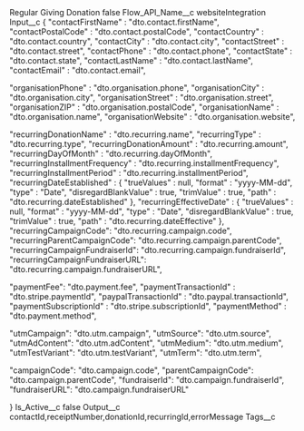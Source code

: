 <?xml version="1.0" encoding="UTF-8"?>
<CustomMetadata xmlns="http://soap.sforce.com/2006/04/metadata" xmlns:xsi="http://www.w3.org/2001/XMLSchema-instance" xmlns:xsd="http://www.w3.org/2001/XMLSchema">
    <label>Regular Giving Donation</label>
    <protected>false</protected>
    <values>
        <field>Flow_API_Name__c</field>
        <value xsi:type="xsd:string">websiteIntegration</value>
    </values>
    <values>
        <field>Input__c</field>
        <value xsi:type="xsd:string">{
&quot;contactFirstName&quot; : &quot;dto.contact.firstName&quot;,
&quot;contactPostalCode&quot; : &quot;dto.contact.postalCode&quot;,
&quot;contactCountry&quot; : &quot;dto.contact.country&quot;,
&quot;contactCity&quot; : &quot;dto.contact.city&quot;,
&quot;contactStreet&quot; : &quot;dto.contact.street&quot;,
&quot;contactPhone&quot; : &quot;dto.contact.phone&quot;,
&quot;contactState&quot; : &quot;dto.contact.state&quot;,
&quot;contactLastName&quot; : &quot;dto.contact.lastName&quot;,
&quot;contactEmail&quot; : &quot;dto.contact.email&quot;,




&quot;organisationPhone&quot; : &quot;dto.organisation.phone&quot;,
&quot;organisationCity&quot; : &quot;dto.organisation.city&quot;,
&quot;organisationStreet&quot; : &quot;dto.organisation.street&quot;,
&quot;organisationZIP&quot; : &quot;dto.organisation.postalCode&quot;,
&quot;organisationName&quot; : &quot;dto.organisation.name&quot;,
&quot;organisationWebsite&quot; : &quot;dto.organisation.website&quot;,




&quot;recurringDonationName&quot; : &quot;dto.recurring.name&quot;,
&quot;recurringType&quot; : &quot;dto.recurring.type&quot;,
&quot;recurringDonationAmount&quot; : &quot;dto.recurring.amount&quot;,
&quot;recurringDayOfMonth&quot; : &quot;dto.recurring.dayOfMonth&quot;,
&quot;recurringInstallmentFrequency&quot; : &quot;dto.recurring.installmentFrequency&quot;,
&quot;recurringInstallmentPeriod&quot; : &quot;dto.recurring.installmentPeriod&quot;,
&quot;recurringDateEstablished&quot; : {
&quot;trueValues&quot; : null,
&quot;format&quot; : &quot;yyyy-MM-dd&quot;,
&quot;type&quot; : &quot;Date&quot;,
&quot;disregardBlankValue&quot; : true,
&quot;trimValue&quot; : true,
&quot;path&quot; : &quot;dto.recurring.dateEstablished&quot;
},
&quot;recurringEffectiveDate&quot; : {
&quot;trueValues&quot; : null,
&quot;format&quot; : &quot;yyyy-MM-dd&quot;,
&quot;type&quot; : &quot;Date&quot;,
&quot;disregardBlankValue&quot; : true,
&quot;trimValue&quot; : true,
&quot;path&quot; : &quot;dto.recurring.dateEffective&quot;
},
&quot;recurringCampaignCode&quot;: &quot;dto.recurring.campaign.code&quot;,
&quot;recurringParentCampaignCode&quot;: &quot;dto.recurring.campaign.parentCode&quot;,
&quot;recurringCampaignFundraiserId&quot;: &quot;dto.recurring.campaign.fundraiserId&quot;,
&quot;recurringCampaignFundraiserURL&quot;: &quot;dto.recurring.campaign.fundraiserURL&quot;,


&quot;paymentFee&quot;: &quot;dto.payment.fee&quot;,
&quot;paymentTransactionId&quot; : &quot;dto.stripe.paymentId&quot;,
&quot;paypalTransactionId&quot; : &quot;dto.paypal.transactionId&quot;,
&quot;paymentSubscriptionId&quot; : &quot;dto.stripe.subscriptionId&quot;,
&quot;paymentMethod&quot; : &quot;dto.payment.method&quot;,

&quot;utmCampaign&quot;: &quot;dto.utm.campaign&quot;,
&quot;utmSource&quot;: &quot;dto.utm.source&quot;,
&quot;utmAdContent&quot;: &quot;dto.utm.adContent&quot;,
&quot;utmMedium&quot;: &quot;dto.utm.medium&quot;,
&quot;utmTestVariant&quot;: &quot;dto.utm.testVariant&quot;,
&quot;utmTerm&quot;: &quot;dto.utm.term&quot;,


&quot;campaignCode&quot;: &quot;dto.campaign.code&quot;,
&quot;parentCampaignCode&quot;: &quot;dto.campaign.parentCode&quot;,
&quot;fundraiserId&quot;: &quot;dto.campaign.fundraiserId&quot;,
&quot;fundraiserURL&quot;: &quot;dto.campaign.fundraiserURL&quot;

}</value>
    </values>
    <values>
        <field>Is_Active__c</field>
        <value xsi:type="xsd:boolean">false</value>
    </values>
    <values>
        <field>Output__c</field>
        <value xsi:type="xsd:string">contactId,receiptNumber,donationId,recurringId,errorMessage</value>
    </values>
    <values>
        <field>Tags__c</field>
        <value xsi:nil="true"/>
    </values>
</CustomMetadata>
